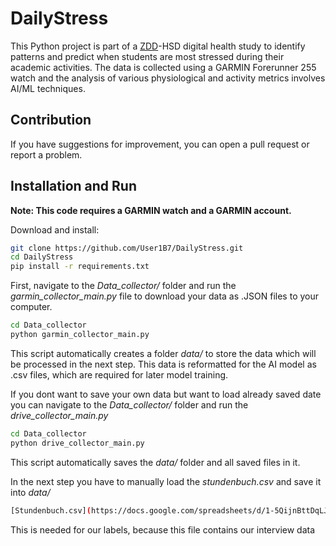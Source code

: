 # DailyStress

This Python project is part of a [ZDD](https://github.com/ZDDduesseldorf)-HSD digital health study  to identify patterns and predict when students are most stressed during their academic activities. The data is collected using a GARMIN Forerunner 255 watch and the analysis of various physiological and activity metrics involves AI/ML techniques.

## Contribution
If you have suggestions for improvement, you can open a pull request or report a problem.

## Installation and Run

**Note: This code requires a GARMIN watch and a GARMIN account.**

Download and install:
```bash
git clone https://github.com/User1B7/DailyStress.git
cd DailyStress
pip install -r requirements.txt
```
First, navigate to the *Data_collector/* folder and run the *garmin_collector_main.py* file to download your data as .JSON files to your computer.  
```bash
cd Data_collector
python garmin_collector_main.py 
```
This script automatically creates a folder *data/* to store the data which will be processed in the next step. This data is reformatted for the AI model as .csv files, which are required for later model training.

If you dont want to save your own data but want to load already saved date you can navigate to the *Data_collector/* folder and run the *drive_collector_main.py*
```bash
cd Data_collector
python drive_collector_main.py 
```
This script automatically saves the *data/* folder and all saved files in it.

In the next step you have to manually load the *stundenbuch.csv* and save it into *data/*
```bash
[Stundenbuch.csv](https://docs.google.com/spreadsheets/d/1-5QijnBttDqLJFZssCqQ4vqi7CBir6LY4ctp8qOqwQw/edit#gid=1351272459)
```
This is needed for our labels, because this file contains our interview data

